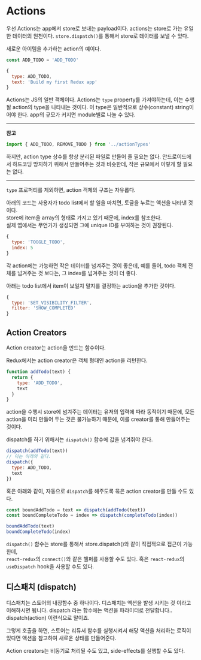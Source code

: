 # Actions

우선 Actions는 app에서 store로 보내는 payload이다. 
actions는 store로 가는 유일한 데이터의 원천이다. 
`store.dispatch()`를 통해서 store로 데이터를 보낼 수 있다. 

새로운 아이템을 추가하는 action의 예이다. 

```js
const ADD_TODO = 'ADD_TODO'

{
  type: ADD_TODO,
  text: 'Build my first Redux app'
}
```

Actions는 JS의 일반 객체이다. Actions는 `type` property를 가져야하는데, 이는 수행될 action의 type을 나타내는 것이다.  이 type은 일반적으로 상수(constant) string이어야 한다. app의 규모가 커지면 module별로 나눌 수 있다. 


---
**참고** 
```js
import { ADD_TODO, REMOVE_TODO } from '../actionTypes'
```

하지만, action type 상수를 항상 분리된 파일로 만들어 줄 필요는 없다. 안드로이드에서 하드코딩 방지하기 위해서 만들어주는 것과 비슷한데, 작은 규모에서 이렇게 할 필요는 없다. 

---


`type` 프로퍼티를 제외하면, action 객체의 구조는 자유롭다. 

아래의 코드는 사용자가 todo list에서 할 일을 마치면, 토글을 누르는 액션을 나타낸 것이다.  
store에 item을 array의 형태로 가지고 있기 때문에, index를 참조한다.  
실제 앱에서는 무언가가 생성되면 그에 unique ID를 부여하는 것이 권장된다. 

```js
{
  type: 'TOGGLE_TODO',
  index: 5
}
```

각 action에는 가능하면 작은 데이터를 넘겨주는 것이 좋은데, 예를 들어, todo 객체 전체를 넘겨주는 것 보다는, 그 index를 넘겨주는 것이 더 좋다. 

아래는 todo list에서 item이 보일지 말지를 결정하는 action을 추가한 것이다. 

```js
{
  type: 'SET_VISIBILITY_FILTER',
  filter: 'SHOW_COMPLETED'
}
```
## Action Creators

Action creator는 action을 만드는 함수이다. 

Redux에서는 action creator은 객체 형태인 action을 리턴한다.  

```js
function addTodo(text) {
  return {
    type: 'ADD_TODO',
    text
  }
}
```

action을 수행시 store에 넘겨주는 데이터는 유저의 입력에 따라 동적이기 때문에, 모든 action을 미리 만들어 두는 것은 불가능하기 때문에, 이를 creator를 통해 만들어주는 것이다. 


dispatch를 하기 위해서는 `dispatch()` 함수에 값을 넘겨줘야 한다. 

```js
dispatch(addTodo(text))
// 이는 아래와 같다.
dispatch({
  type: ADD_TODO,
  text
})

```

혹은 아래와 같이, 자동으로 `dispatch`를 해주도록 묶은 action creator를 만들 수도 있다. 

```js
const boundAddTodo = text => dispatch(addTodo(text))
const boundCompleteTodo = index => dispatch(completeTodo(index))
```

```js
boundAddTodo(text)
boundCompleteTodo(index)
```

`dispatch()` 함수는 store를 통해서 store.dispatch()와 같이 직접적으로 접근이 가능한데,   
`react-redux`의 `connect()`와 같은 헬퍼를 사용할 수도 있다. 
혹은 `react-redux`의 `useDispatch` hook을 사용할 수도 있다.  

## 디스패치 (dispatch)

디스패치는 스토어의 내장함수 중 하나이다. 디스패치는 액션을 발생 시키는 것 이라고 이해하시면 됩니다. dispatch 라는 함수에는 액션을 파라미터로 전달합니다.. dispatch(action) 이런식으로 말이죠.

그렇게 호출을 하면, 스토어는 리듀서 함수를 실행시켜서 해당 액션을 처리하는 로직이 있다면 액션을 참고하여 새로운 상태를 만들어준다.


Action creators는 비동기로 처리될 수도 있고, side-effects를 실행할 수도 있다. 
